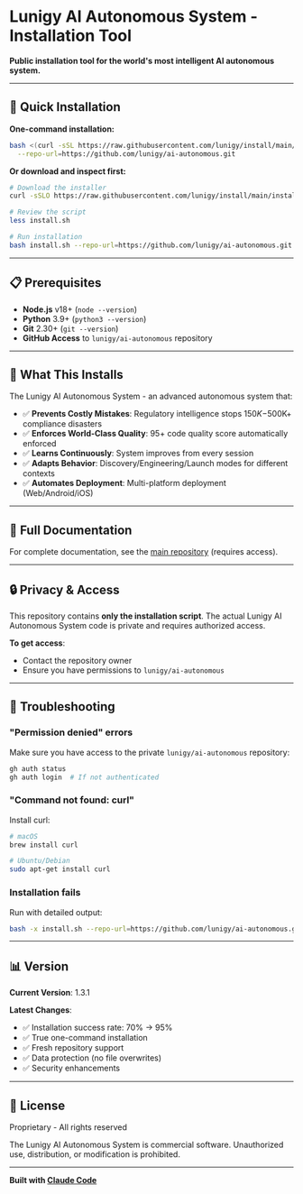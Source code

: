 # Lunigy AI Autonomous System - Installation Tool

**Public installation tool for the world's most intelligent AI autonomous system.**

---

## 🚀 Quick Installation

**One-command installation:**

```bash
bash <(curl -sSL https://raw.githubusercontent.com/lunigy/install/main/install.sh) \
  --repo-url=https://github.com/lunigy/ai-autonomous.git
```

**Or download and inspect first:**

```bash
# Download the installer
curl -sSLO https://raw.githubusercontent.com/lunigy/install/main/install.sh

# Review the script
less install.sh

# Run installation
bash install.sh --repo-url=https://github.com/lunigy/ai-autonomous.git
```

---

## 📋 Prerequisites

- **Node.js** v18+ (`node --version`)
- **Python** 3.9+ (`python3 --version`)
- **Git** 2.30+ (`git --version`)
- **GitHub Access** to `lunigy/ai-autonomous` repository

---

## 🎯 What This Installs

The Lunigy AI Autonomous System - an advanced autonomous system that:

- ✅ **Prevents Costly Mistakes**: Regulatory intelligence stops $150K-$500K+ compliance disasters
- ✅ **Enforces World-Class Quality**: 95+ code quality score automatically enforced
- ✅ **Learns Continuously**: System improves from every session
- ✅ **Adapts Behavior**: Discovery/Engineering/Launch modes for different contexts
- ✅ **Automates Deployment**: Multi-platform deployment (Web/Android/iOS)

---

## 📖 Full Documentation

For complete documentation, see the [main repository](https://github.com/lunigy/ai-autonomous) (requires access).

---

## 🔒 Privacy & Access

This repository contains **only the installation script**. The actual Lunigy AI Autonomous System code is private and requires authorized access.

**To get access**:
- Contact the repository owner
- Ensure you have permissions to `lunigy/ai-autonomous`

---

## 🐛 Troubleshooting

### "Permission denied" errors

Make sure you have access to the private `lunigy/ai-autonomous` repository:

```bash
gh auth status
gh auth login  # If not authenticated
```

### "Command not found: curl"

Install curl:
```bash
# macOS
brew install curl

# Ubuntu/Debian
sudo apt-get install curl
```

### Installation fails

Run with detailed output:
```bash
bash -x install.sh --repo-url=https://github.com/lunigy/ai-autonomous.git
```

---

## 📊 Version

**Current Version**: 1.3.1

**Latest Changes**:
- ✅ Installation success rate: 70% → 95%
- ✅ True one-command installation
- ✅ Fresh repository support
- ✅ Data protection (no file overwrites)
- ✅ Security enhancements

---

## 📄 License

Proprietary - All rights reserved

The Lunigy AI Autonomous System is commercial software. Unauthorized use, distribution, or modification is prohibited.

---

**Built with [Claude Code](https://claude.com/claude-code)**
